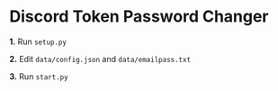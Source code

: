 # Discord Token Password Changer

**1.** Run `setup.py`

**2.** Edit `data/config.json` and `data/emailpass.txt`

**3.** Run `start.py`
